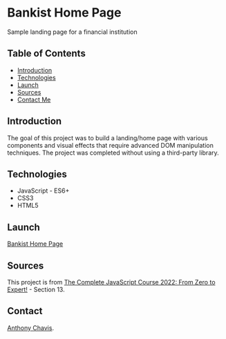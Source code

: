 # Bankist Home Page

Sample landing page for a financial institution

## Table of Contents

-   [Introduction](#introduction)
-   [Technologies](#technologies)
-   [Launch](#launch)
-   [Sources](#sources)
-   [Contact Me](#contact)

## Introduction

The goal of this project was to build a landing/home page with various components and visual effects that require advanced DOM manipulation techniques. The project was completed without using a third-party library.

## Technologies

-   JavaScript - ES6+
-   CSS3
-   HTML5

## Launch

[Bankist Home Page](https://anthonychavis.github.io/bankist-home/)

## Sources

This project is from [The Complete JavaScript Course 2022: From Zero to Expert!](https://www.udemy.com/course/the-complete-javascript-course/) - Section 13.

## Contact

[Anthony Chavis](gitanthony@yahoo.com).
